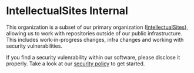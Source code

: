 # IntellectualSites Internal

This organization is a subset of our primary organization ([IntellectualSites](https://github.com/IntellectualSites)), allowing us to work with repositories outside of our public infrastructure. This includes work-in-progress changes, infra changes and working with security vulnerabilities.

If you find a security vulenrability within our software, please disclose it properly. Take a look at our [security policy](https://github.com/IntellectualSites/.github/security/policy) to get started.
